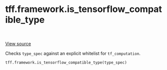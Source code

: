 <div itemscope itemtype="http://developers.google.com/ReferenceObject">
<meta itemprop="name" content="tff.framework.is_tensorflow_compatible_type" />
<meta itemprop="path" content="Stable" />
</div>

# tff.framework.is_tensorflow_compatible_type

<table class="tfo-notebook-buttons tfo-api" align="left">
</table>

<a target="_blank" href="http://github.com/tensorflow/federated/tree/master/tensorflow_federated/python/core/impl/type_utils.py">View
source</a>

Checks `type_spec` against an explicit whitelist for `tf_computation`.

```python
tff.framework.is_tensorflow_compatible_type(type_spec)
```

<!-- Placeholder for "Used in" -->
